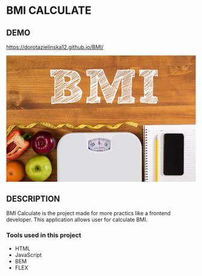 # BMI CALCULATE

## DEMO

 <https://dorotazielinska12.github.io/BMI/>

![bmi](https://raw.githubusercontent.com/DorotaZielinska12/BMI/main/images/bmi.webp)

## DESCRIPTION

BMI Calculate is the project made for more practics like a frontend developer. This application allows user for calculate BMI.

### Tools used in this project

- HTML
- JavaScript
- BEM
- FLEX
